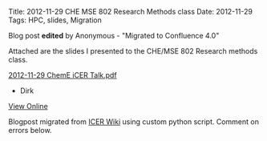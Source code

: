 Title: 2012-11-29 CHE MSE 802 Research Methods class
Date: 2012-11-29
Tags: HPC, slides, Migration

Blog post **edited** by Anonymous \- "Migrated to Confluence 4.0"

Attached are the slides I presented to the CHE/MSE 802 Research methods class.

[2012-11-29 ChemE iCER Talk.pdf](./images/2012-11-29_ChemE_iCER_Talk.pdf)

  * Dirk

[View
Online](https://wiki.hpcc.msu.edu/display/~colbrydi@msu.edu/2013/01/16/2012-11-29+CHE+MSE+802+Research+Methods+class)

Blogpost migrated from [ICER Wiki](https://wiki.hpcc.msu.edu/display/~colbrydi@msu.edu/2013/01/16/2012-11-29+CHE+MSE+802+Research+Methods+class) using custom python script. Comment on errors below.
